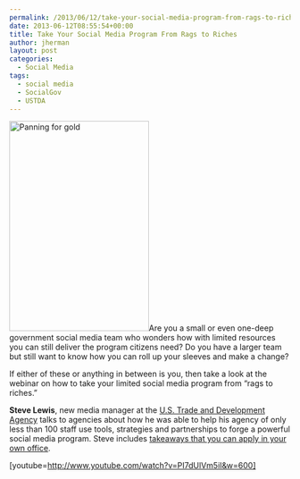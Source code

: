 ```yaml
---
permalink: /2013/06/12/take-your-social-media-program-from-rags-to-riches/
date: 2013-06-12T08:55:54+00:00
title: Take Your Social Media Program From Rags to Riches
author: jherman
layout: post
categories:
  - Social Media
tags:
  - social media
  - SocialGov
  - USTDA
---
```


[<img class="alignright wp-image-99892" src="https://s3.amazonaws.com/sitesusa/wp-content/uploads/sites/212/2013/06/Panning-for-Gold.jpg" alt="Panning for gold" width="250" height="376" />](https://s3.amazonaws.com/sitesusa/wp-content/uploads/sites/212/2013/06/Panning-for-Gold.jpg)Are you a small or even one-deep government social media team who wonders how with limited resources you can still deliver the program citizens need? Do you have a larger team but still want to know how you can roll up your sleeves and make a change?

If either of these or anything in between is you, then take a look at the webinar on how to take your limited social media program from “rags to riches.&#8221;

**Steve Lewis**, new media manager at the <a href="http://www.ustda.gov/" target="_blank">U.S. Trade and Development Agency</a> talks to agencies about how he was able to help his agency of only less than 100 staff use tools, strategies and partnerships to forge a powerful social media program. Steve includes [takeaways that you can apply in your own office](http://www.slideshare.net/DigitalGov/launching-a-social-media-program-with-limited-resources "Launching a Social Media Program With Limited Resources, June 20, 2013, U.S. Trade and Development Agency").

[youtube=http://www.youtube.com/watch?v=PI7dUlVm5iI&w=600]

&nbsp;

&nbsp;